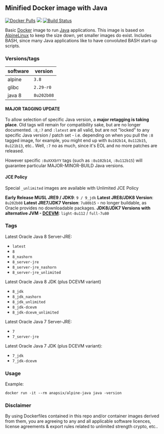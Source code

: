 ## Minified Docker image with Java

[![Docker Pulls](https://img.shields.io/docker/pulls/anapsix/alpine-java.svg?style=round-square)](https://hub.docker.com/r/anapsix/alpine-java/)
[![](https://images.microbadger.com/badges/image/anapsix/alpine-java:latest.svg)](https://microbadger.com/images/anapsix/alpine-java:latest)
[![Build Status](https://travis-ci.org/anapsix/docker-alpine-java.svg?branch=master)](https://travis-ci.org/anapsix/docker-alpine-java)

Basic [Docker](https://www.docker.com/) image to run [Java](https://www.java.com/) applications.
This image is based on [AlpineLinux](http://alpinelinux.org/) to keep the size down, yet smaller images do exist.
Includes BASH, since many Java applications like to have convoluted BASH start-up scripts.

### Versions/tags

| software     | version      |
|--------------|--------------|
| alpine       | `3.8`        |
| glibc        | `2.29-r0`    |
| java 8       | `8u202b08`   |

#### MAJOR TAGGING UPDATE
To allow selection of specific Java version, a **major retagging is taking place**.
Old tags will remain for compatibility sake, but are no longer documented.
`:8`,`:7` and `:latest` are all valid, but are not "locked" to any specific Java version / patch set - i.e. depending on when you pull the `:8` tagged image, for example, you might end up with `8u102b14`, `8u112b15`, `8u121b13`, etc..
Well, `:7` no as much, since it's EOL and no more patches are released.

However specific `:8uXXXbYY` tags (such as `:8u102b14`, `:8u112b15`) will guarantee particular MAJOR-MINOR-BUILD Java versions.

#### JCE Policy
Special `_unlimited` images are available with Unlimited JCE Policy

**Early Release MUSL JRE9 / JDK9**: `9 / 9_jdk`
**Latest JRE8/JDK8 Version**: `8u202b08`
**Latest JRE7/JDK7 Version**: `7u80b15` - no longer buildable, as Oracle provides no downloadable packages.
**JDK8/JDK7 Versions with alternative JVM - [DCEVM](https://dcevm.github.io/)**: `light-8u112` / `full-7u80`

### Tags

Latest Oracle Java 8 Server-JRE:
* `latest`
* `8`
* `8_nashorn`
* `8_server-jre`
* `8_server-jre_nashorn`
* `8_server-jre_unlimited`

Latest Oracle Java 8 JDK (plus DCEVM variant)
* `8_jdk`
* `8_jdk_nashorn`
* `8_jdk_unlimited`
* `8_jdk-dcevm`
* `8_jdk-dcevm_unlimited`

Latest Oracle Java 7 Server-JRE:
* `7`
* `7_server-jre`

Latest Oracle Java 7 JDK (plus DCEVM variant):
* `7_jdk`
* `7_jdk-dcevm`


### Usage

Example:

    docker run -it --rm anapsix/alpine-java java -version


### Disclaimer

By using Dockerfiles contained in this repo and/or container images derived from them, you are agreeing to any and all applicable software licences, license agreements & export rules related to unlimited strength crypto, etc..
